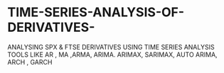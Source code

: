# TIME-SERIES-ANALYSIS-OF-DERIVATIVES-
ANALYSING SPX &amp; FTSE DERIVATIVES USING TIME SERIES ANALYSIS TOOLS LIKE AR , MA ,ARMA, ARIMA. ARIMAX, SARIMAX, AUTO ARIMA, ARCH , GARCH 
